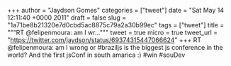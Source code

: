 
+++
author = "Jaydson Gomes"
categories = ["tweet"]
date = "Sat May 14 12:11:40 +0000 2011"
draft = false
slug = "1a71be8b21320e7d0cbd5ac8875c79a2a30b99ec"
tags = ["tweet"]
title = """RT @felipenmoura: am I wr..."""
tweet = true
micro = true
tweet_url = "https://twitter.com/jaydson/status/69374315447066624"
+++
RT @felipenmoura: am I wrong or #braziljs is the biggest js conference in the world? And the first jsConf in south amarica :) #win #souDev
